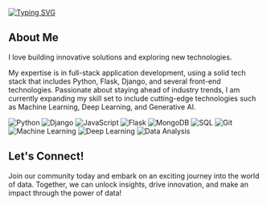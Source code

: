 <p>
  <a href="https://git.io/typing-svg"><img src="https://readme-typing-svg.demolab.com?font=Fira+Code&pause=1000&color=F7502F&width=435&lines=Hello%2C+I'm+Muthuraja+Data+Enthusiasts!+%F0%9F%93%8A%F0%9F%9A%80" alt="Typing SVG" /></a>
</p>

## About Me
I love building innovative solutions and exploring new technologies.

My expertise is in full-stack application development, using a solid tech
stack that includes Python, Flask, Django, and several front-end technologies. Passionate about staying ahead of industry
trends, I am currently expanding my skill set to include cutting-edge technologies such as Machine Learning, Deep
Learning, and Generative AI.

<!-- Skills -->
<p>
 <img alt="Python" src="https://img.shields.io/badge/-Python-3776AB?style=flat-square&logo=python&logoColor=white" />
 <img alt="Django" src="https://img.shields.io/badge/-Django-092E20?style=flat-square&logo=django&logoColor=white" />
 <img alt="JavaScript" src="https://img.shields.io/badge/-JavaScript-F7DF1E?style=flat-square&logo=javascript&logoColor=black" />
 <img alt="Flask" src="https://img.shields.io/badge/-Flask-000000?style=flat-square&logo=flask&logoColor=white" />
 <img alt="MongoDB" src="https://img.shields.io/badge/-MongoDB-47A248?style=flat-square&logo=mongodb&logoColor=white" />
 <img alt="SQL" src="https://img.shields.io/badge/-SQL-4479A1?style=flat-square&logo=postgresql&logoColor=white" />
 <img alt="Git" src="https://img.shields.io/badge/-Git-F05032?style=flat-square&logo=git&logoColor=white" />
 <img alt="Machine Learning" src="https://img.shields.io/badge/-Machine%20Learning-F9A825?style=flat-square&logo=pytorch&logoColor=white" />
 <img alt="Deep Learning" src="https://img.shields.io/badge/-Deep%20Learning-FF6F00?style=flat-square&logo=tensorflow&logoColor=white" />
 <img alt="Data Analysis" src="https://img.shields.io/badge/-Data%20Analysis-339933?style=flat-square&logo=numpy&logoColor=white" />
</p>
<!--/Skills-->

## Let's Connect!
Join our community today and embark on an exciting journey into the world of data. Together, we can unlock insights, drive innovation, and make an impact through the power of data!

